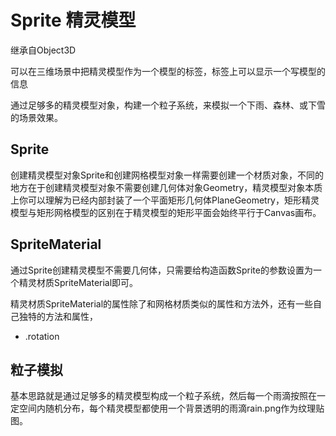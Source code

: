 # Sprite 精灵模型

继承自Object3D

可以在三维场景中把精灵模型作为一个模型的标签，标签上可以显示一个写模型的信息

通过足够多的精灵模型对象，构建一个粒子系统，来模拟一个下雨、森林、或下雪的场景效果。

## Sprite

创建精灵模型对象Sprite和创建网格模型对象一样需要创建一个材质对象，不同的地方在于创建精灵模型对象不需要创建几何体对象Geometry，精灵模型对象本质上你可以理解为已经内部封装了一个平面矩形几何体PlaneGeometry，矩形精灵模型与矩形网格模型的区别在于精灵模型的矩形平面会始终平行于Canvas画布。

## SpriteMaterial

通过Sprite创建精灵模型不需要几何体，只需要给构造函数Sprite的参数设置为一个精灵材质SpriteMaterial即可。

精灵材质SpriteMaterial的属性除了和网格材质类似的属性和方法外，还有一些自己独特的方法和属性，

- .rotation

## 粒子模拟

基本思路就是通过足够多的精灵模型构成一个粒子系统，然后每一个雨滴按照在一定空间内随机分布，每个精灵模型都使用一个背景透明的雨滴rain.png作为纹理贴图。
